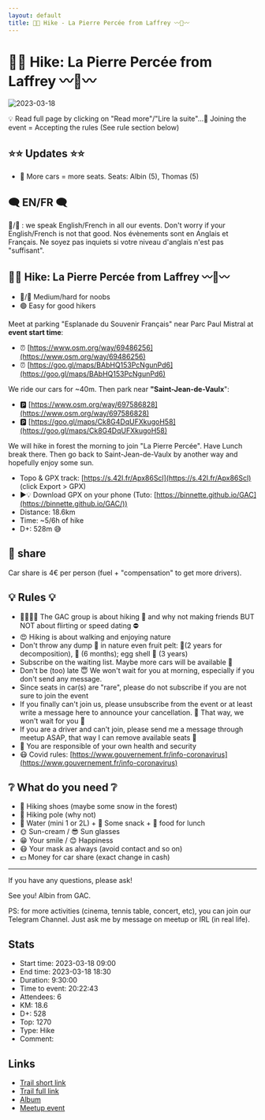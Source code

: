 ```yaml
---
layout: default
title: 🥾🔵 Hike - La Pierre Percée from Laffrey 〰🌲〰
---
```


# 🥾🔵 Hike: La Pierre Percée from Laffrey 〰🌲〰

![2023-03-18](../img/orig/2023-03-18.jpg)

💡 Read full page by clicking on "Read more"/"Lire la suite"...💜
Joining the event = Accepting the rules (See rule section below)

##  ⭐⭐ Updates ⭐⭐ 

* 📅 More cars = more seats. Seats: Albin (5), Thomas (5)

##  🗨️ EN/FR 🗨️ 
🦅/🐓 : we speak English/French in all our events. Don't worry if your English/French is not that good. Nos évènements sont en Anglais et Français. Ne soyez pas inquiets si votre niveau d'anglais n'est pas "suffisant".

##  🥾🔵 Hike: La Pierre Percée from Laffrey 〰🌲〰 

* 🔵/🔴 Medium/hard for noobs
* 🟢 Easy for good hikers

Meet at parking "Esplanade du Souvenir Français" near Parc Paul Mistral at **event start time**:

* ⏰ [https://www.osm.org/way/69486256](https://www.osm.org/way/69486256)
* ⏰ [https://goo.gl/maps/BAbHQ153PcNgunPd6](https://goo.gl/maps/BAbHQ153PcNgunPd6)

We ride our cars for \~40m. Then park near **"Saint-Jean-de-Vaulx**":

* 🅿️ [https://www.osm.org/way/697586828](https://www.osm.org/way/697586828)
* 🅿️ [https://goo.gl/maps/Ck8G4DqUFXkugoH58](https://goo.gl/maps/Ck8G4DqUFXkugoH58)

We will hike in forest the morning to join "La Pierre Percée". Have Lunch break there. Then go back to Saint-Jean-de-Vaulx by another way and hopefully enjoy some sun.

* Topo & GPX track: [https://s.42l.fr/Apx86Scl](https://s.42l.fr/Apx86Scl) (click Export > GPX)
* ▶💡 Download GPX on your phone (Tuto: [https://binnette.github.io/GAC](https://binnette.github.io/GAC/))
* Distance: 18.6km
* Time: \~5/6h of hike
* D+: 528m 😅

##  🚗 share 
Car share is 4€ per person (fuel + "compensation" to get more drivers).

##  💡 Rules 💡 

* 🚶‍♀️🚶‍♂️ The GAC group is about hiking 🥾 and why not making friends BUT NOT about flirting or speed dating ⛔
* 😍 Hiking is about walking and enjoying nature
* Don't throw any dump 🚮 in nature even fruit pelt: 🍌(2 years for decomposition), 🍊 (6 months); egg shell 🥚 (3 years)
* Subscribe on the waiting list. Maybe more cars will be available 🚗
* Don't be (too) late 😇 We won't wait for you at morning, especially if you don't send any message.
* Since seats in car(s) are "rare", please do not subscribe if you are not sure to join the event
* If you finally can't join us, please unsubscribe from the event or at least write a message here to announce your cancellation. 💜 That way, we won't wait for you 💜
* If you are a driver and can't join, please send me a message through meetup ASAP, that way I can remove available seats 🚗
* 💟 You are responsible of your own health and security
* 😷 Covid rules: [https://www.gouvernement.fr/info-coronavirus](https://www.gouvernement.fr/info-coronavirus)

##  ❔ What do you need ❔ 

* 🥾 Hiking shoes (maybe some snow in the forest)
* 🥢 Hiking pole (why not)
* 🧃 Water (mini 1 or 2L) + 🍫 Some snack + 🥗 food for lunch
* 🌞 Sun-cream / 😎 Sun glasses
* 😁 Your smile / 😊 Happiness
* 😷 Your mask as always (avoid contact and so on)
* 💵 Money for car share (exact change in cash)

***

If you have any questions, please ask!

See you! Albin from GAC.

PS: for more activities (cinema, tennis table, concert, etc), you can join our Telegram Channel. Just ask me by message on meetup or IRL (in real life).

## Stats

- Start time: 2023-03-18 09:00
- End time: 2023-03-18 18:30
- Duration: 9:30:00
- Time to event: 20:22:43
- Attendees: 6
- KM: 18.6
- D+: 528
- Top: 1270
- Type: Hike
- Comment: 

## Links

- [Trail short link](https://s.42l.fr/Apx86Scl)
- [Trail full link]()
- [Album](https://binnette.github.io/GacImg2023/2023-03-18-🥾🔵-Hike-La-Pierre-Percee-from-Laffrey-〰🌲〰.html)
- [Meetup event](https://www.meetup.com/grenoble-adventure-club-english-french/events/292298651/)

